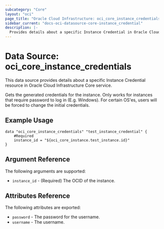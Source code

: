 ```yaml
---
subcategory: "Core"
layout: "oci"
page_title: "Oracle Cloud Infrastructure: oci_core_instance_credentials"
sidebar_current: "docs-oci-datasource-core-instance_credential"
description: |-
  Provides details about a specific Instance Credential in Oracle Cloud Infrastructure Core service
---
```


# Data Source: oci_core_instance_credentials
This data source provides details about a specific Instance Credential resource in Oracle Cloud Infrastructure Core service.

Gets the generated credentials for the instance. Only works for instances that require password to log in (E.g. Windows).
For certain OS'es, users will be forced to change the initial credentials.


## Example Usage

```hcl
data "oci_core_instance_credentials" "test_instance_credential" {
	#Required
	instance_id = "${oci_core_instance.test_instance.id}"
}
```

## Argument Reference

The following arguments are supported:

* `instance_id` - (Required) The OCID of the instance.


## Attributes Reference

The following attributes are exported:

* `password` - The password for the username.
* `username` - The username.

